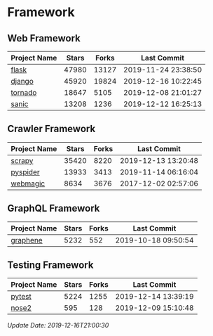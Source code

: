 # Framework

## Web Framework

| Project Name | Stars | Forks | Last Commit |
| ------------ | ----- | ----- | ----------- |
| [flask](https://github.com/pallets/flask) | 47980 | 13127 | 2019-11-24 23:38:50 |
| [django](https://github.com/django/django) | 45920 | 19824 | 2019-12-16 10:22:45 |
| [tornado](https://github.com/tornadoweb/tornado) | 18647 | 5105 | 2019-12-08 21:01:27 |
| [sanic](https://github.com/huge-success/sanic) | 13208 | 1236 | 2019-12-12 16:25:13 |

## Crawler Framework

| Project Name | Stars | Forks | Last Commit |
| ------------ | ----- | ----- | ----------- |
| [scrapy](https://github.com/scrapy/scrapy) | 35420 | 8220 | 2019-12-13 13:20:48 |
| [pyspider](https://github.com/binux/pyspider) | 13933 | 3413 | 2019-11-14 06:16:04 |
| [webmagic](https://github.com/code4craft/webmagic) | 8634 | 3676 | 2017-12-02 02:57:06 |

## GraphQL Framework

| Project Name | Stars | Forks | Last Commit |
| ------------ | ----- | ----- | ----------- |
| [graphene](https://github.com/graphql-python/graphene) | 5232 | 552 | 2019-10-18 09:50:54 |

## Testing Framework

| Project Name | Stars | Forks | Last Commit |
| ------------ | ----- | ----- | ----------- |
| [pytest](https://github.com/pytest-dev/pytest) | 5224 | 1255 | 2019-12-14 13:39:19 |
| [nose2](https://github.com/nose-devs/nose2) | 595 | 128 | 2019-12-09 15:10:48 |

*Update Date: 2019-12-16T21:00:30*